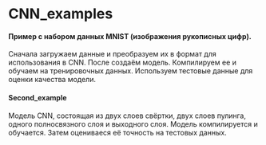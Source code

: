 # CNN_examples

#### Пример с набором данных MNIST (изображения рукописных цифр).

Сначала загружаем данные и преобразуем их в формат для использования в CNN. 
После создаём модель. 
Компилируем ее и обучаем на тренировочных данных. 
Используем тестовые данные для оценки качества модели.

#### Second_example
Модель CNN, состоящая из двух слоев свёртки, двух слоев пулинга, одного полносвязного слоя и выходного слоя. 
Модель компилируется и обучается.
Затем оцениваеся её точность на тестовых данных.
